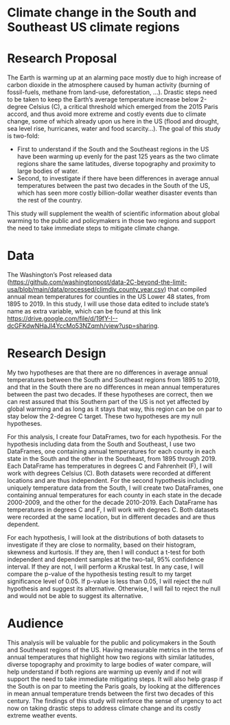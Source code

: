 # Climate change in the South and Southeast US climate regions

# Research Proposal
The Earth is warming up at an alarming pace mostly due to high increase of carbon dioxide in the atmosphere caused by human activity (burning of fossil-fuels, methane from land-use, deforestation, …). Drastic steps need to be taken to keep the Earth’s average temperature increase below 2-degree Celsius (C), a critical threshold which emerged from the 2015 Paris accord, and thus avoid more extreme and costly events due to climate change, some of which already upon us here in the US (flood and drought, sea level rise, hurricanes, water and food scarcity…). The goal of this study is two-fold:
- First to understand if the South and the Southeast regions in the US have been warming up evenly for the past 125 years as the two climate regions share the same latitudes, diverse topography and proximity to large bodies of water. 
- Second, to investigate if there have been differences in average annual temperatures between the past two decades in the South of the US, which has seen more costly billion-dollar weather disaster events than the rest of the country.  

This study will supplement the wealth of scientific information about global warming to the public and policymakers in those two regions and support the need to take immediate steps to mitigate climate change.


# Data
The Washington’s Post released data (https://github.com/washingtonpost/data-2C-beyond-the-limit-usa/blob/main/data/processed/climdiv_county_year.csv) that compiled annual mean temperatures for counties in the US Lower 48 states, from 1895 to 2019. In this study, I will use those data edited to include state’s name as extra variable, which can be found at this link https://drive.google.com/file/d/19fY-I--dcGFKdwNHaJl4YccMo53NZqmh/view?usp=sharing.


# Research Design
My two hypotheses are that there are no differences in average annual temperatures between the South and Southeast regions from 1895 to 2019, and that in the South there are no differences in mean annual temperatures between the past two decades. If these hypotheses are correct, then we can rest assured that this Southern part of the US is not yet affected by global warming and as long as it stays that way, this region can be on par to stay below the 2-degree C target. These two hypotheses are my null hypotheses.

For this analysis, I create four DataFrames, two for each hypothesis. For the hypothesis including data from the South and Southeast, I use two DataFrames, one containing annual temperatures for each county in each state in the South and the other in the Southeast, from 1895 through 2019. Each DataFrame has temperatures in degrees C and Fahrenheit (F), I will work with degrees Celsius (C). Both datasets were recorded at different locations and are thus independent. For the second hypothesis including uniquely temperature data from the South, I will create two DataFrames, one containing annual temperatures for each county in each state in the decade 2000-2009, and the other for the decade 2010-2019. Each DataFrame has temperatures in degrees C and F, I will work with degrees C. Both datasets were recorded at the same location, but in different decades and are thus dependent.

For each hypothesis, I will look at the distributions of both datasets to investigate if they are close to normality, based on their histogram, skewness and kurtosis. If they are, then I will conduct a t-test for both independent and dependent samples at the two-tail, 95% confidence interval. If they are not, I will perform a Kruskal test. In any case, I will compare the p-value of the hypothesis testing result to my target significance level of 0.05. If p-value is less than 0.05, I will reject the null hypothesis and suggest its alternative. Otherwise, I will fail to reject the null and would not be able to suggest its alternative.


# Audience
This analysis will be valuable for the public and policymakers in the South and Southeast regions of the US. Having measurable metrics in the terms of annual temperatures that highlight how two regions with similar latitudes, diverse topography and proximity to large bodies of water compare, will help understand if both regions are warming up evenly and if not will support the need to take immediate mitigating steps. It will also help grasp if the South is on par to meeting the Paris goals, by looking at the differences in mean annual temperature trends between the first two decades of this century. The findings of this study will reinforce the sense of urgency to act now on taking drastic steps to address climate change and its costly extreme weather events.


